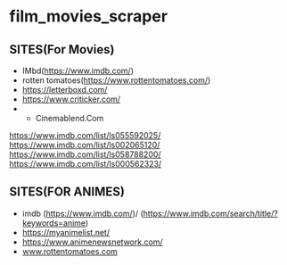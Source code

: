 # film_movies_scraper

## SITES(For Movies)
- IMbd(https://www.imdb.com/)
- rotten tomatoes(https://www.rottentomatoes.com/)
- https://letterboxd.com/
- https://www.criticker.com/
- - Cinemablend.Com

https://www.imdb.com/list/ls055592025/
https://www.imdb.com/list/ls002065120/
https://www.imdb.com/list/ls058788200/
https://www.imdb.com/list/ls000562323/

## SITES(FOR ANIMES)
- imdb (https://www.imdb.com/)/ (https://www.imdb.com/search/title/?keywords=anime)
- https://myanimelist.net/
- https://www.animenewsnetwork.com/
- www.rottentomatoes.com
